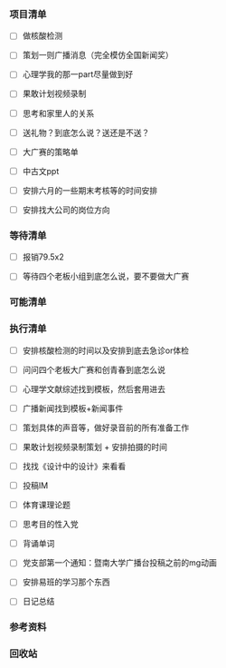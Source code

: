 ### 项目清单

- [ ] 做核酸检测

- [ ] 策划一则广播消息（完全模仿全国新闻奖）

- [ ] 心理学我的那一part尽量做到好

- [ ] 果敢计划视频录制

- [ ] 思考和家里人的关系

- [ ] 送礼物？到底怎么说？送还是不送？

- [ ] 大广赛的策略单

- [ ] 中古文ppt

- [ ] 安排六月的一些期末考核等的时间安排

- [ ] 安排找大公司的岗位方向

  

### 等待清单

- [ ] 报销79.5x2

- [ ] 等待四个老板小组到底怎么说，要不要做大广赛

  

### 可能清单




### 执行清单

- [ ] 安排核酸检测的时间以及安排到底去急诊or体检

- [ ] 问问四个老板大广赛和创青春到底怎么说

- [ ] 心理学文献综述找到模板，然后套用进去

- [ ] 广播新闻找到模板+新闻事件

- [ ] 策划具体的声音等，做好录音前的所有准备工作

- [ ] 果敢计划视频录制策划 + 安排拍摄的时间

- [ ] 找找《设计中的设计》来看看

- [ ] 投稿IM

- [ ] 体育课理论题

- [ ] 思考目的性入党

- [ ] 背诵单词

- [ ] 党支部第一个通知：暨南大学广播台投稿之前的mg动画

- [ ] 安排易班的学习那个东西

- [ ] 日记总结

  

### 参考资料



### 回收站

